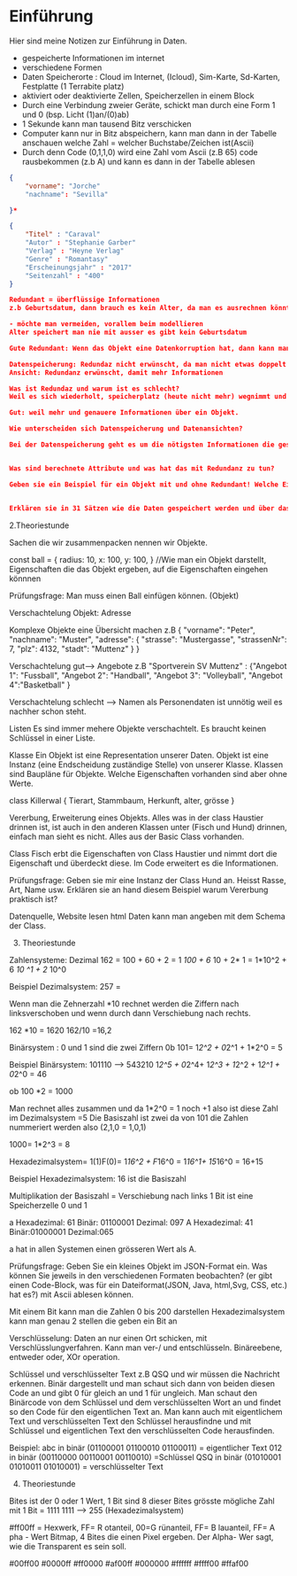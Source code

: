 # Einführung

Hier sind meine Notizen zur Einführung in Daten.

- gespeicherte Informationen im internet
- verschiedene Formen
- Daten Speicherorte : Cloud im Internet, (Icloud), Sim-Karte, Sd-Karten,
  Festplatte (1 Terrabite platz)
- aktiviert oder deaktivierte Zellen, Speicherzellen in einem Block
- Durch eine Verbindung zweier Geräte, schickt man durch eine Form 1 und 0 (bsp.
  Licht (1)an/(0)ab)
- 1 Sekunde kann man tausend Bitz verschicken
- Computer kann nur in Bitz abspeichern, kann man dann in der Tabelle anschauen
  welche Zahl = welcher Buchstabe/Zeichen ist(Ascii)
- Durch denn Code (0,1,1,0) wird eine Zahl vom Ascii (z.B 65) code rausbekommen
  (z.b A) und kann es dann in der Tabelle ablesen

```JSON
{
    "vorname": "Jorche"
    "nachname": "Sevilla"

}*
```

```JSON
{
    "Titel" : "Caraval"
    "Autor" : "Stephanie Garber"
    "Verlag" : "Heyne Verlag"
    "Genre" : "Romantasy"
    "Erscheinungsjahr" : "2017"
    "Seitenzahl" : "400"
}

Redundant = überflüssige Informationen
z.b Geburtsdatum, dann brauch es kein Alter, da man es ausrechnen könnte

- möchte man vermeiden, vorallem beim modellieren
Alter speichert man nie mit ausser es gibt kein Geburtsdatum

Gute Redundant: Wenn das Objekt eine Datenkorruption hat, dann kann man es prüfen ob dies stimmt.

Datenspeicherung: Redundaz nicht erwünscht, da man nicht etwas doppelt haben möchte
Ansicht: Redundanz erwünscht, damit mehr Informationen

Was ist Redundaz und warum ist es schlecht?
Weil es sich wiederholt, speicherplatz (heute nicht mehr) wegnimmt und unnötige Information. Daten immer anpassen, Datenübersicht ist zu viel = unübersichtlich.

Gut: weil mehr und genauere Informationen über ein Objekt.

Wie unterscheiden sich Datenspeicherung und Datenansichten?

Bei der Datenspeicherung geht es um die nötigsten Informationen die gespeichert werden sollen. Bei der Datenansicht ist das wichtigste an Informationen gegeben, doch werden auch detailiertere Dinge aufgeschrieben.


Was sind berechnete Attribute und was hat das mit Redundanz zu tun?

Geben sie ein Beispiel für ein Objekt mit und ohne Redundant! Welche Eigenschaften sind Redundant?


Erklären sie in 31 Sätzen wie die Daten gespeichert werden und über das Internet/Gerät übertragen werden?

```

2.Theoriestunde

Sachen die wir zusammenpacken nennen wir Objekte.

const ball = { radius: 10, x: 100, y: 100, } //Wie man ein Objekt darstellt,
Eigenschaften die das Objekt ergeben, auf die Eigenschaften eingehen könnnen

Prüfungsfrage: Man muss einen Ball einfügen können. (Objekt)

Verschachtelung Objekt: Adresse

Komplexe Objekte eine Übersicht machen z.B { "vorname": "Peter", "nachname":
"Muster", "adresse": { "strasse": "Mustergasse", "strassenNr": 7, "plz": 4132,
"stadt": "Muttenz" } }

Verschachtelung gut--> Angebote z.B "Sportverein SV Muttenz" : {"Angebot 1":
"Fussball", "Angebot 2": "Handball", "Angebot 3": "Volleyball", "Angebot
4":"Basketball" }

Verschachtelung schlecht --> Namen als Personendaten ist unnötig weil es nachher
schon steht.

Listen Es sind immer mehere Objekte verschachtelt. Es braucht keinen Schlüssel
in einer Liste.

Klasse Ein Objekt ist eine Representation unserer Daten. Objekt ist eine Instanz
(eine Endscheidung zuständige Stelle) von unserer Klasse. Klassen sind Baupläne
für Objekte. Welche Eigenschaften vorhanden sind aber ohne Werte.

class Killerwal { Tierart, Stammbaum, Herkunft, alter, grösse }

Vererbung, Erweiterung eines Objekts. Alles was in der class Haustier drinnen
ist, ist auch in den anderen Klassen unter (Fisch und Hund) drinnen, einfach man
sieht es nicht. Alles aus der Basic Class vorhanden.

Class Fisch erbt die Eigenschaften von Class Haustier und nimmt dort die
Eigenschaft und überdeckt diese. Im Code erweitert es die Informationen.

Prüfungsfrage: Geben sie mir eine Instanz der Class Hund an. Heisst Rasse, Art,
Name usw. Erklären sie an hand diesem Beispiel warum Vererbung praktisch ist?

Datenquelle, Website lesen html Daten kann man angeben mit dem Schema der Class.

3. Theoriestunde

Zahlensysteme: Dezimal 162 = 100 + 60 + 2 = 1 _100 + 6_ 10 + 2* 1 = 1*10^2 + 6
_10 ^1 + 2_ 10^0

Beispiel Dezimalsystem: 257 =

Wenn man die Zehnerzahl \*10 rechnet werden die Ziffern nach linksverschoben und
wenn durch dann Verschiebung nach rechts.

162 \*10 = 1620 162/10 =16,2

Binärsystem : 0 und 1 sind die zwei Ziffern 0b 101= 1*2^2 + 0*2^1 + 1\*2^0 = 5

Beispiel Binärsystem: 101110 --> 543210 1*2^5 + 0*2^4+ 1*2^3 + 1*2^2 + 1*2^1 +
0*2^0 = 46

ob 100 \*2 = 1000

Man rechnet alles zusammen und da 1\*2^0 = 1 noch +1 also ist diese Zahl im
Dezimalsystem =5 Die Basiszahl ist zwei da von 101 die Zahlen nummeriert werden
also (2,1,0 = 1,0,1)

1000= 1\*2^3 = 8

Hexadezimalsystem= 1(1)F(0)= 1*16^2 + F*16^0 = 1*16^1+ 15*16^0 = 16+15

Beispiel Hexadezimalsystem: 16 ist die Basiszahl

Multiplikation der Basiszahl = Verschiebung nach links 1 Bit ist eine
Speicherzelle 0 und 1

a Hexadezimal: 61 Binär: 01100001 Dezimal: 097 A Hexadezimal: 41 Binär:01000001
Dezimal:065

a hat in allen Systemen einen grösseren Wert als A.

Prüfungsfrage: Geben Sie ein kleines Objekt im JSON-Format ein. Was können Sie
jeweils in den verschiedenen Formaten beobachten? (er gibt einen Code-Block, was
für ein Dateiformat(JSON, Java, html,Svg, CSS, etc.) hat es?) mit Ascii ablesen
können.

Mit einem Bit kann man die Zahlen 0 bis 200 darstellen Hexadezimalsystem kann
man genau 2 stellen die geben ein Bit an

Verschlüsselung: Daten an nur einen Ort schicken, mit Verschlüsslungverfahren.
Kann man ver-/ und entschlüsseln. Binäreebene, entweder oder, XOr operation.

Schlüssel und verschlüsselter Text z.B QSQ und wir müssen die Nachricht
erkennen. Binär dargestellt und man schaut sich dann von beiden diesen Code an
und gibt 0 für gleich an und 1 für ungleich. Man schaut den Binärcode von dem
Schlüssel und dem verschlüsselten Wort an und findet so den Code für den
eigentlichen Text an. Man kann auch mit eigentlichem Text und verschlüsselten
Text den Schlüssel herausfindne und mit Schlüssel und eigentlichen Text den
verschlüsselten Code herausfinden.

Beispiel: abc in binär (01100001 01100010 01100011) = eigentlicher Text 012 in
binär (00110000 00110001 00110010) =Schlüssel QSQ in binär (01010001
01010011 01010001) = verschlüsselter Text

4. Theoriestunde

Bites ist der 0 oder 1 Wert, 1 Bit sind 8 dieser Bites grösste mögliche Zahl mit
1 Bit = 1111 1111 --> 255 (Hexadezimalsystem)

#ff00ff = Hexwerk, FF= R otanteil, 00=G rünanteil, FF= B lauanteil, FF= A pha -
Wert Bitmap, 4 Bites die einen Pixel ergeben. Der Alpha- Wer sagt, wie die
Transparent es sein soll.

#00ff00 #0000ff #ff0000 #af00ff #000000 #ffffff #ffff00 #ffaf00
